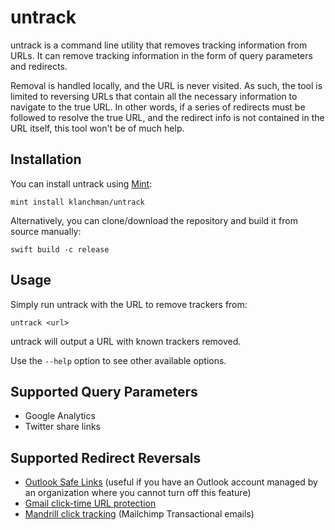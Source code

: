 # untrack

untrack is a command line utility that removes tracking information from URLs.
It can remove tracking information in the form of query parameters and redirects.

Removal is handled locally, and the URL is never visited. As such, the tool is
limited to reversing URLs that contain all the necessary information to navigate
to the true URL. In other words, if a series of redirects must be followed to
resolve the true URL, and the redirect info is not contained in the URL itself,
this tool won't be of much help.

## Installation

You can install untrack using [Mint](https://github.com/yonaskolb/Mint):

```
mint install klanchman/untrack
```

Alternatively, you can clone/download the repository and build it from source manually:

```
swift build -c release
```

## Usage

Simply run untrack with the URL to remove trackers from:

```
untrack <url>
```

untrack will output a URL with known trackers removed.

Use the `--help` option to see other available options.

## Supported Query Parameters

- Google Analytics
- Twitter share links

## Supported Redirect Reversals

- [Outlook Safe Links](https://support.microsoft.com/en-us/office/advanced-outlook-com-security-for-office-365-subscribers-882d2243-eab9-4545-a58a-b36fee4a46e2) (useful if you have an Outlook account managed by an organization where you cannot turn off this feature)
- [Gmail click-time URL protection](https://support.google.com/mail/answer/10173182?hl=en)
- [Mandrill click tracking](https://mailchimp.com/developer/transactional/docs/activity-reports/#click-tracking) (Mailchimp Transactional emails)
